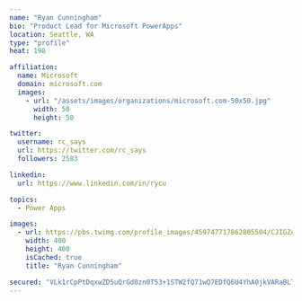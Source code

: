 ```yaml
---
name: "Ryan Cunningham"
bio: "Product Lead for Microsoft PowerApps"
location: Seattle, WA
type: "profile"
heat: 198

affiliation:
  name: Microsoft
  domain: microsoft.com
  images:
    - url: "/assets/images/organizations/microsoft.com-50x50.jpg"
      width: 50
      height: 50

twitter:
  username: rc_says
  url: https://twitter.com/rc_says
  followers: 2583

linkedin:
  url: https://www.linkedin.com/in/rycu

topics:
  - Power Apps

images:
  - url: https://pbs.twimg.com/profile_images/459747717862805504/CJIGZejd_400x400.png
    width: 400
    height: 400
    isCached: true
    title: "Ryan Cunningham"

secured: "VLk1rCpPtDqxwZD5uQrGd0zn0T53+1STW2fQ71wQ7EDfQ6U4YhA0jkVARaBLT0n2Q3LermiD3M+FlOKf+kMZk1hUhCjK8fLt2HxAEouIjiQjZRtCkMq5tKHUfVvnmsG82kE6puWqcMmou1km4koT2cFDaomJv4JRoneAwFr8UK5CPtHS2dKRtG77sEOP4X6xM2zw+LxHd8LCK4HCGQYcwgrQvn+YU2ACZbI53YYNEBn1t4c6DiTKquYAHrYgyWesK11cKPCty3ogl0S3Uqd6nILPjMAuGA8pS6XN+P6IY2UGC3pn5o4e9qWCnm6mVbp+hR9V603hWsN1xJZHv5l2wnEQ+QXmfHf2S+jl0fDTL640ZH6xGijp70/lnx8ZN7a6i4d2v5iT6pYCKgKpgsT6wSFELqHRA3otTk4qCkEkeLE=;mExC5y08f0tMledGOUlWIA=="
---
```


